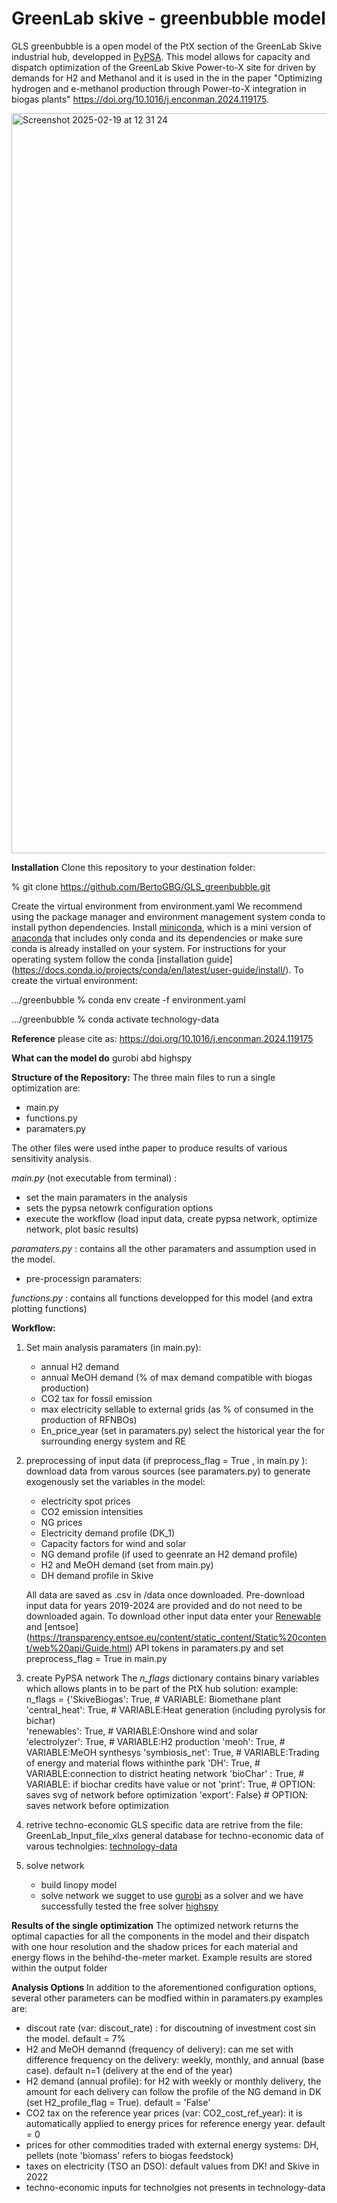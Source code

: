 # GreenLab skive - greenbubble model

GLS greenbubble is a open model of the PtX section of the GreenLab Skive industrial hub, developped in [PyPSA](https://github.com/PyPSA/pypsa). This model allows for capacity and dispatch optimization of the GreenLab Skive Power-to-X site for driven by demands for H2 and Methanol and it is used in the in the paper "Optimizing hydrogen and e-methanol production through Power-to-X integration in biogas plants" https://doi.org/10.1016/j.enconman.2024.119175.

<img width="1184" alt="Screenshot 2025-02-19 at 12 31 24" src="https://github.com/user-attachments/assets/5f6ee063-35cb-4a9e-b6d0-26efd2ed2069" />



**Installation**
Clone this repository to your destination folder:

% git clone https://github.com/BertoGBG/GLS_greenbubble.git

Create the virtual environment from environment.yaml
We recommend using the package manager and environment management system conda to install python dependencies. Install [miniconda](https://docs.anaconda.com/miniconda/), which is a mini version of [anaconda](https://www.anaconda.com)
 that includes only conda and its dependencies or make sure conda is already installed on your system. For instructions for your operating system follow the conda [installation guide] (https://docs.conda.io/projects/conda/en/latest/user-guide/install/).
To create the virtual environment: 

.../greenbubble % conda env create -f environment.yaml

.../greenbubble % conda activate technology-data



**Reference**
please cite as: https://doi.org/10.1016/j.enconman.2024.119175



**What can the model do**
gurobi abd highspy



**Structure of the Repository:**
The three main files to run a single optimization are:
- main.py
- functions.py
- paramaters.py

The other files were used inthe paper to produce results of various sensitivity analysis.

_main.py_ (not executable from terminal) : 
   - set the main paramaters in the analysis
   - sets the pypsa netowrk configuration options
   - execute the workflow (load input data, create pypsa network, optimize network, plot basic results)

_paramaters.py_ : contains all the other paramaters and assumption used in the model. 
   - pre-processign paramaters:

_functions.py_ : contains all functions developped for this model (and extra plotting functions) 



**Workflow:**
1) Set main analysis paramaters (in main.py):
   - annual H2 demand 
   - annual MeOH demand (% of max demand compatible with biogas production)
   - CO2 tax for fossil emission
   - max electricity sellable to external grids (as % of consumed in the production of RFNBOs)
   - En_price_year (set in paramaters.py) select the historical year the for surrounding energy system and RE

2) preprocessing of input data (if preprocess_flag = True , in main.py ):
   download  data from varous sources (see paramaters.py) to generate exogenously set the variables in the model:
   - electricity spot prices
   - CO2 emission intensities
   - NG prices
   - Electricity demand profile (DK_1)
   - Capacity factors for wind and solar
   - NG demand profile (if used to geenrate an H2 demand profile)
   - H2 and MeOH demand (set from main.py)
   - DH demand profile in Skive
     
   All data are saved as .csv in /data once downloaded.  Pre-download input data for years 2019-2024 are provided and do not need to be downloaded again. To download other input data enter your [Renewable](https://www.renewables.ninja) and [entsoe]                    (https://transparency.entsoe.eu/content/static_content/Static%20content/web%20api/Guide.html) API tokens in
paramaters.py and set  preprocess_flag = True in main.py 

3) create PyPSA network
   The _n_flags_ dictionary contains binary variables which allows plants in to be part of the PtX hub  solution: 
   example:
   n_flags = {'SkiveBiogas': True,         # VARIABLE: Biomethane plant                    
              'central_heat': True,        # VARIABLE:Heat generation  (including pyrolysis for bichar)     
              'renewables': True,          # VARIABLE:Onshore wind and solar      
              'electrolyzer': True,        # VARIABLE:H2 production 
              'meoh': True,                # VARIABLE:MeOH synthesys
              'symbiosis_net': True,       # VARIABLE:Trading of energy and material flows withinthe park
              'DH': True,                  # VARIABLE:connection to district heating network 
              'bioChar' : True,            # VARIABLE: if biochar credits have value or not
              'print': True,               # OPTION: saves svg of network before optimization
              'export': False}             # OPTION: saves network before optimization

4) retrive techno-economic
   GLS specific data are retrive from the file: GreenLab_Input_file_xlxs
   general database for techno-economic data of varous technolgies: [technology-data](https://technology-data.readthedocs.io/en/latest/)
 
5) solve network
   - build linopy model
   - solve network
     we sugget to use [gurobi](gurobi.com) as a solver and we have successfully tested the free solver [highspy](https://pypi.org/project/highspy/)

**Results of the single optimization**
The optimized network returns the optimal capacties for all the components in the model and their dispatch with one hour resolution and the shadow prices for each material and energy flows in the behihd-the-meter market.
Example results are stored within the output folder


**Analysis Options**
In addition to the aforementioned configuration options, several other parameters can be modfied within in paramaters.py
examples are: 
- discout rate (var: discout_rate) : for discoutning of investment cost sin the model. default = 7%
- H2 and MeOH demannd (frequency of delivery): can me set with difference frequency on the delivery: weekly, monthly, and annual (base case). default n=1 (delivery at the end of the year)
- H2 demand (annual profile): for H2 with weekly or monthly delivery, the amount for each delivery can follow the profile of the NG demand in DK (set H2_profile_flag = True). default = 'False'
- CO2 tax on the reference year prices (var: CO2_cost_ref_year): it is automatically applied to energy prices for reference energy year. default = 0
- prices for other commodities traded with external energy systems: DH, pellets (note 'biomass' refers to biogas feedstock)
- taxes on electricity (TSO an DSO): default values from DK! and Skive in 2022
- techno-economic inputs for technolgies not presents in technology-data





  
